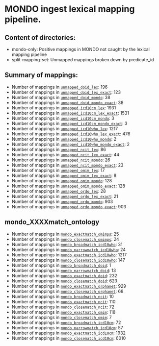 # MONDO ingest lexical mapping pipeline.
## Content of directories:
* mondo-only: Positive mappings in MONDO not caught by the lexical mapping pipeline
* split-mapping-set: Unmapped mappings broken down by predicate_id
## Summary of mappings:
 * Number of mappings in [`unmapped_doid_lex`](unmapped_doid_lex.tsv): 196
 * Number of mappings in [`unmapped_doid_lex_exact`](unmapped_doid_lex.tsv): 123
 * Number of mappings in [`unmapped_doid_mondo`](mondo-only/unmapped_doid_mondo.tsv): 38
 * Number of mappings in [`unmapped_doid_mondo_exact`](mondo-only/unmapped_doid_mondo.tsv): 38
 * Number of mappings in [`unmapped_icd10cm_lex`](unmapped_icd10cm_lex.tsv): 1931
 * Number of mappings in [`unmapped_icd10cm_lex_exact`](unmapped_icd10cm_lex.tsv): 1531
 * Number of mappings in [`unmapped_icd10cm_mondo`](mondo-only/unmapped_icd10cm_mondo.tsv): 3
 * Number of mappings in [`unmapped_icd10cm_mondo_exact`](mondo-only/unmapped_icd10cm_mondo.tsv): 3
 * Number of mappings in [`unmapped_icd10who_lex`](unmapped_icd10who_lex.tsv): 1217
 * Number of mappings in [`unmapped_icd10who_lex_exact`](unmapped_icd10who_lex.tsv): 476
 * Number of mappings in [`unmapped_icd10who_mondo`](mondo-only/unmapped_icd10who_mondo.tsv): 2
 * Number of mappings in [`unmapped_icd10who_mondo_exact`](mondo-only/unmapped_icd10who_mondo.tsv): 2
 * Number of mappings in [`unmapped_ncit_lex`](unmapped_ncit_lex.tsv): 86
 * Number of mappings in [`unmapped_ncit_lex_exact`](unmapped_ncit_lex.tsv): 44
 * Number of mappings in [`unmapped_ncit_mondo`](mondo-only/unmapped_ncit_mondo.tsv): 26
 * Number of mappings in [`unmapped_ncit_mondo_exact`](mondo-only/unmapped_ncit_mondo.tsv): 23
 * Number of mappings in [`unmapped_omim_lex`](unmapped_omim_lex.tsv): 17
 * Number of mappings in [`unmapped_omim_lex_exact`](unmapped_omim_lex.tsv): 8
 * Number of mappings in [`unmapped_omim_mondo`](mondo-only/unmapped_omim_mondo.tsv): 128
 * Number of mappings in [`unmapped_omim_mondo_exact`](mondo-only/unmapped_omim_mondo.tsv): 128
 * Number of mappings in [`unmapped_ordo_lex`](unmapped_ordo_lex.tsv): 28
 * Number of mappings in [`unmapped_ordo_lex_exact`](unmapped_ordo_lex.tsv): 21
 * Number of mappings in [`unmapped_ordo_mondo`](mondo-only/unmapped_ordo_mondo.tsv): 903
 * Number of mappings in [`unmapped_ordo_mondo_exact`](mondo-only/unmapped_ordo_mondo.tsv): 903
## mondo_XXXXmatch_ontology
 * Number of mappings in [`mondo_exactmatch_omimps`](split-mapping-set/mondo_exactmatch_omimps.tsv): 25
 * Number of mappings in [`mondo_closematch_omimps`](split-mapping-set/mondo_closematch_omimps.tsv): 24
 * Number of mappings in [`mondo_broadmatch_icd10who`](split-mapping-set/mondo_broadmatch_icd10who.tsv): 31
 * Number of mappings in [`mondo_narrowmatch_icd10who`](split-mapping-set/mondo_narrowmatch_icd10who.tsv): 24
 * Number of mappings in [`mondo_exactmatch_icd10who`](split-mapping-set/mondo_exactmatch_icd10who.tsv): 1217
 * Number of mappings in [`mondo_closematch_icd10who`](split-mapping-set/mondo_closematch_icd10who.tsv): 147
 * Number of mappings in [`mondo_broadmatch_doid`](split-mapping-set/mondo_broadmatch_doid.tsv): 1
 * Number of mappings in [`mondo_narrowmatch_doid`](split-mapping-set/mondo_narrowmatch_doid.tsv): 13
 * Number of mappings in [`mondo_exactmatch_doid`](split-mapping-set/mondo_exactmatch_doid.tsv): 232
 * Number of mappings in [`mondo_closematch_doid`](split-mapping-set/mondo_closematch_doid.tsv): 623
 * Number of mappings in [`mondo_exactmatch_orphanet`](split-mapping-set/mondo_exactmatch_orphanet.tsv): 929
 * Number of mappings in [`mondo_closematch_orphanet`](split-mapping-set/mondo_closematch_orphanet.tsv): 68
 * Number of mappings in [`mondo_broadmatch_ncit`](split-mapping-set/mondo_broadmatch_ncit.tsv): 10
 * Number of mappings in [`mondo_exactmatch_ncit`](split-mapping-set/mondo_exactmatch_ncit.tsv): 110
 * Number of mappings in [`mondo_closematch_ncit`](split-mapping-set/mondo_closematch_ncit.tsv): 72
 * Number of mappings in [`mondo_exactmatch_omim`](split-mapping-set/mondo_exactmatch_omim.tsv): 118
 * Number of mappings in [`mondo_closematch_omim`](split-mapping-set/mondo_closematch_omim.tsv): 7
 * Number of mappings in [`mondo_broadmatch_icd10cm`](split-mapping-set/mondo_broadmatch_icd10cm.tsv): 72
 * Number of mappings in [`mondo_narrowmatch_icd10cm`](split-mapping-set/mondo_narrowmatch_icd10cm.tsv): 57
 * Number of mappings in [`mondo_exactmatch_icd10cm`](split-mapping-set/mondo_exactmatch_icd10cm.tsv): 1932
 * Number of mappings in [`mondo_closematch_icd10cm`](split-mapping-set/mondo_closematch_icd10cm.tsv): 6010
